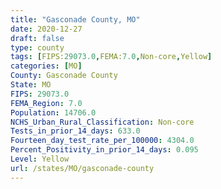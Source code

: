 ```yaml
---
title: "Gasconade County, MO"
date: 2020-12-27
draft: false
type: county
tags: [FIPS:29073.0,FEMA:7.0,Non-core,Yellow]
categories: [MO]
County: Gasconade County
State: MO
FIPS: 29073.0
FEMA_Region: 7.0
Population: 14706.0
NCHS_Urban_Rural_Classification: Non-core
Tests_in_prior_14_days: 633.0
Fourteen_day_test_rate_per_100000: 4304.0
Percent_Positivity_in_prior_14_days: 0.095
Level: Yellow
url: /states/MO/gasconade-county
---
```




